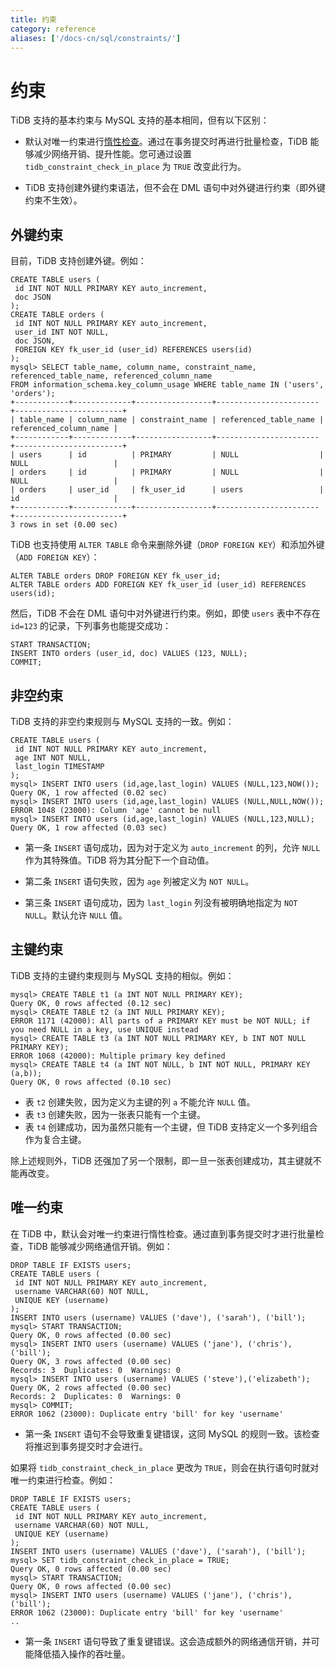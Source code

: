 ```yaml
---
title: 约束
category: reference
aliases: ['/docs-cn/sql/constraints/']
---
```


# 约束

TiDB 支持的基本约束与 MySQL 支持的基本相同，但有以下区别：

- 默认对唯一约束进行[惰性检查](/reference/transactions/overview.md#事务的惰性检查)。通过在事务提交时再进行批量检查，TiDB 能够减少网络开销、提升性能。您可通过设置 `tidb_constraint_check_in_place` 为 `TRUE` 改变此行为。

- TiDB 支持创建外键约束语法，但不会在 DML 语句中对外键进行约束（即外键约束不生效）。

## 外键约束

目前，TiDB 支持创建外键。例如：

```
CREATE TABLE users (
 id INT NOT NULL PRIMARY KEY auto_increment,
 doc JSON
);
CREATE TABLE orders (
 id INT NOT NULL PRIMARY KEY auto_increment,
 user_id INT NOT NULL,
 doc JSON,
 FOREIGN KEY fk_user_id (user_id) REFERENCES users(id)
);
mysql> SELECT table_name, column_name, constraint_name, referenced_table_name, referenced_column_name
FROM information_schema.key_column_usage WHERE table_name IN ('users', 'orders');
+------------+-------------+-----------------+-----------------------+------------------------+
| table_name | column_name | constraint_name | referenced_table_name | referenced_column_name |
+------------+-------------+-----------------+-----------------------+------------------------+
| users      | id          | PRIMARY         | NULL                  | NULL                   |
| orders     | id          | PRIMARY         | NULL                  | NULL                   |
| orders     | user_id     | fk_user_id      | users                 | id                     |
+------------+-------------+-----------------+-----------------------+------------------------+
3 rows in set (0.00 sec)
```

TiDB 也支持使用 `ALTER TABLE` 命令来删除外键（`DROP FOREIGN KEY`）和添加外键（`ADD FOREIGN KEY`）：

```
ALTER TABLE orders DROP FOREIGN KEY fk_user_id;
ALTER TABLE orders ADD FOREIGN KEY fk_user_id (user_id) REFERENCES users(id);
```

然后，TiDB 不会在 DML 语句中对外键进行约束。例如，即使 `users` 表中不存在 `id=123` 的记录，下列事务也能提交成功：

```
START TRANSACTION;
INSERT INTO orders (user_id, doc) VALUES (123, NULL);
COMMIT;
```

## 非空约束

TiDB 支持的非空约束规则与 MySQL 支持的一致。例如：

```
CREATE TABLE users (
 id INT NOT NULL PRIMARY KEY auto_increment,
 age INT NOT NULL,
 last_login TIMESTAMP
);
mysql> INSERT INTO users (id,age,last_login) VALUES (NULL,123,NOW());
Query OK, 1 row affected (0.02 sec)
mysql> INSERT INTO users (id,age,last_login) VALUES (NULL,NULL,NOW());
ERROR 1048 (23000): Column 'age' cannot be null
mysql> INSERT INTO users (id,age,last_login) VALUES (NULL,123,NULL);
Query OK, 1 row affected (0.03 sec)
```

* 第一条 `INSERT` 语句成功，因为对于定义为 `auto_increment` 的列，允许 `NULL` 作为其特殊值。TiDB 将为其分配下一个自动值。

* 第二条 `INSERT` 语句失败，因为 `age` 列被定义为 `NOT NULL`。

* 第三条 `INSERT` 语句成功，因为 `last_login` 列没有被明确地指定为 `NOT NULL`。默认允许 `NULL` 值。

## 主键约束

TiDB 支持的主键约束规则与 MySQL 支持的相似。例如：

```
mysql> CREATE TABLE t1 (a INT NOT NULL PRIMARY KEY);
Query OK, 0 rows affected (0.12 sec)
mysql> CREATE TABLE t2 (a INT NULL PRIMARY KEY);
ERROR 1171 (42000): All parts of a PRIMARY KEY must be NOT NULL; if you need NULL in a key, use UNIQUE instead
mysql> CREATE TABLE t3 (a INT NOT NULL PRIMARY KEY, b INT NOT NULL PRIMARY KEY);
ERROR 1068 (42000): Multiple primary key defined
mysql> CREATE TABLE t4 (a INT NOT NULL, b INT NOT NULL, PRIMARY KEY (a,b));
Query OK, 0 rows affected (0.10 sec)
```

* 表 `t2` 创建失败，因为定义为主键的列 `a` 不能允许 `NULL` 值。
* 表 `t3` 创建失败，因为一张表只能有一个主键。
* 表 `t4` 创建成功，因为虽然只能有一个主键，但 TiDB 支持定义一个多列组合作为复合主键。

除上述规则外，TiDB 还强加了另一个限制，即一旦一张表创建成功，其主键就不能再改变。

## 唯一约束

在 TiDB 中，默认会对唯一约束进行惰性检查。通过直到事务提交时才进行批量检查，TiDB 能够减少网络通信开销。例如：

```
DROP TABLE IF EXISTS users;
CREATE TABLE users (
 id INT NOT NULL PRIMARY KEY auto_increment,
 username VARCHAR(60) NOT NULL,
 UNIQUE KEY (username)
);
INSERT INTO users (username) VALUES ('dave'), ('sarah'), ('bill');
mysql> START TRANSACTION;
Query OK, 0 rows affected (0.00 sec)
mysql> INSERT INTO users (username) VALUES ('jane'), ('chris'), ('bill');
Query OK, 3 rows affected (0.00 sec)
Records: 3  Duplicates: 0  Warnings: 0
mysql> INSERT INTO users (username) VALUES ('steve'),('elizabeth');
Query OK, 2 rows affected (0.00 sec)
Records: 2  Duplicates: 0  Warnings: 0
mysql> COMMIT;
ERROR 1062 (23000): Duplicate entry 'bill' for key 'username'
```

* 第一条 `INSERT` 语句不会导致重复键错误，这同 MySQL 的规则一致。该检查将推迟到事务提交时才会进行。

如果将 `tidb_constraint_check_in_place` 更改为 `TRUE`，则会在执行语句时就对唯一约束进行检查。例如：

```
DROP TABLE IF EXISTS users;
CREATE TABLE users (
 id INT NOT NULL PRIMARY KEY auto_increment,
 username VARCHAR(60) NOT NULL,
 UNIQUE KEY (username)
);
INSERT INTO users (username) VALUES ('dave'), ('sarah'), ('bill');
mysql> SET tidb_constraint_check_in_place = TRUE;
Query OK, 0 rows affected (0.00 sec)
mysql> START TRANSACTION;
Query OK, 0 rows affected (0.00 sec)
mysql> INSERT INTO users (username) VALUES ('jane'), ('chris'), ('bill');
ERROR 1062 (23000): Duplicate entry 'bill' for key 'username'
..
```

* 第一条 `INSERT` 语句导致了重复键错误。这会造成额外的网络通信开销，并可能降低插入操作的吞吐量。

